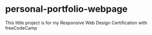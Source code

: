 # personal-portfolio-webpage
This little project is for my Responsive Web Design Certification with freeCodeCamp
